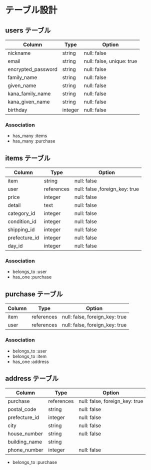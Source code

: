 # テーブル設計

## users テーブル

| Column             | Type    | Option                    |
| ------------------ | ------- | ------------------------- |
| nickname           | string  | null: false               |
| email              | string  | null: false, unique: true |
| encrypted_password | string  | null: false               |
| family_name        | string  | null: false               |
| given_name         | string  | null: false               |
| kana_family_name   | string  | null: false               |
| kana_given_name    | string  | null: false               |
| birthday           | integer | null: false               |

### Association

- has_many :items
- has_many :purchase

## items テーブル

| Column        | Type       | Option                         | 
| ------------- | ---------- | ------------------------------ |
| item          | string     | null: false                    |
| user          | references | null: false ,foreign_key: true |
| price         | integer    | null: false                    |
| detail        | text       | null: false                    |
| category_id   | integer    | null: false                    |
| condition_id  | integer    | null: false                    |
| shipping_id   | integer    | null: false                    |
| prefecture_id | integer    | null: false                    |
| day_id        | integer    | null: false                    |

### Association

- belongs_to :user
- has_one :purchase

## purchase テーブル

| Column | Type       | Option                         | 
| ------ | ---------- | ------------------------------ |
| item   | references | null: false, foreign_key: true |
| user   | references | null: false, foreign_key: true |

### Association

- belongs_to :user
- belongs_to :item
- has_one :address

## address テーブル
| Column        | Type       | Option                         | 
| ------------- | ---------- | ------------------------------ |
| purchase      | references | null: false, foreign_key: true |
| postal_code   | string     | null: false                    |
| prefecture_id | integer    | null: false                    |
| city          | string     | null: false                    |
| house_number  | string     | null: false                    |
| building_name | string     |                                |
| phone_number  | integer    | null: false                    |

- belongs_to :purchase
